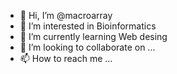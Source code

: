 - 👋 Hi, I’m @macroarray
- 👀 I’m interested in Bioinformatics
- 🌱 I’m currently learning Web desing
- 💞️ I’m looking to collaborate on ...
- 📫 How to reach me ...

<!---
macroarray/macroarray is a ✨ special ✨ repository because its `README.md` (this file) appears on your GitHub profile.
You can click the Preview link to take a look at your changes.
--->
